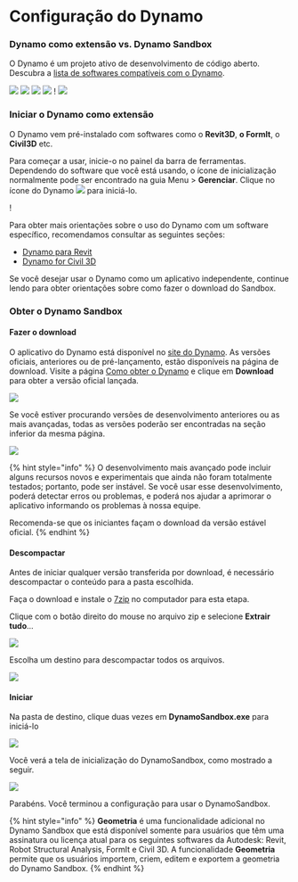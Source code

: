 # Configuração do Dynamo

### Dynamo como extensão vs. Dynamo Sandbox

O Dynamo é um projeto ativo de desenvolvimento de código aberto. Descubra a [lista de softwares compatíveis com o Dynamo](http://dynamobim.org/download/).

![](images/setupfordynamo-dynamorevit.png) ![](images/setupfordynamo-dynamocivil3D.png) ![](images/setupfordynamo-dynamoaliasdesign.png) ![](images/setupfordynamo-dynamoformit.png) \![](<images/setupfordynamo-dynamoadvancesteel (1).png>) ![](images/setupfordynamo-dynamorobotstructuralanalysis.png)

### Iniciar o Dynamo como extensão

O Dynamo vem pré-instalado com softwares como o **Revit3D**, **o FormIt**, o **Civil3D** etc.

Para começar a usar, inicie-o no painel da barra de ferramentas. Dependendo do software que você está usando, o ícone de inicialização normalmente pode ser encontrado na guia Menu > **Gerenciar**. Clique no ícone do Dynamo ![](images/dynamoCore-halfSize.png) para iniciá-lo.

\![](<../7_dynamo_for_revit/images/1/launchdynamofromrevit (1).jpg>)

Para obter mais orientações sobre o uso do Dynamo com um software específico, recomendamos consultar as seguintes seções:

* [Dynamo para Revit](../7_dynamo_for_revit/)
* [Dynamo for Civil 3D](../dynamo-for-civil-3d/)

Se você desejar usar o Dynamo como um aplicativo independente, continue lendo para obter orientações sobre como fazer o download do Sandbox.

### Obter o Dynamo Sandbox

#### Fazer o download

O aplicativo do Dynamo está disponível no [site do Dynamo](http://dynamobim.com). As versões oficiais, anteriores ou de pré-lançamento, estão disponíveis na página de download. Visite a página [Como obter o Dynamo](http://dynamobim.org/download/) e clique em **Download** para obter a versão oficial lançada.

![](images/dynamo-sandbox\(1\).png)

Se você estiver procurando versões de desenvolvimento anteriores ou as mais avançadas, todas as versões poderão ser encontradas na seção inferior da mesma página.

![](images/DynamoSandboxAllbuilds.jpg)

{% hint style="info" %} O desenvolvimento mais avançado pode incluir alguns recursos novos e experimentais que ainda não foram totalmente testados; portanto, pode ser instável. Se você usar esse desenvolvimento, poderá detectar erros ou problemas, e poderá nos ajudar a aprimorar o aplicativo informando os problemas à nossa equipe.

Recomenda-se que os iniciantes façam o download da versão estável oficial. {% endhint %}

#### Descompactar

Antes de iniciar qualquer versão transferida por download, é necessário descompactar o conteúdo para a pasta escolhida.

Faça o download e instale o [7zip](https://www.7-zip.org/download.html) no computador para esta etapa.

Clique com o botão direito do mouse no arquivo zip e selecione **Extrair tudo**...

![](images/02-03Extractzipfile.jpg)

Escolha um destino para descompactar todos os arquivos.

![](images/02-04Extractdestinationfolder.jpg)

#### Iniciar

Na pasta de destino, clique duas vezes em **DynamoSandbox.exe** para iniciá-lo

![](images/02-05Dynamoexe.jpg)

Você verá a tela de inicialização do DynamoSandbox, como mostrado a seguir.

![](images/02-06Dynamostartupscreen.jpg)

Parabéns. Você terminou a configuração para usar o DynamoSandbox.

{% hint style="info" %} **Geometria** é uma funcionalidade adicional no Dynamo Sandbox que está disponível somente para usuários que têm uma assinatura ou licença atual para os seguintes softwares da Autodesk: Revit, Robot Structural Analysis, FormIt e Civil 3D. A funcionalidade **Geometria** permite que os usuários importem, criem, editem e exportem a geometria do Dynamo Sandbox. {% endhint %}
